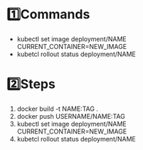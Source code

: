 # 1️⃣Commands
- kubectl set image deployment/NAME CURRENT_CONTAINER=NEW_IMAGE
- kubetcl rollout status deployment/NAME
# 2️⃣Steps
1. docker build -t NAME:TAG .
2. docker push USERNAME/NAME:TAG
3. kubectl set image deployment/NAME CURRENT_CONTAINER=NEW_IMAGE
4. kubetcl rollout status deployment/NAME